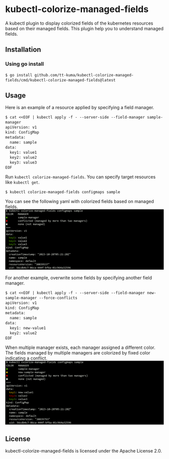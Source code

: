 # kubectl-colorize-managed-fields

A kubectl plugin to display colorized fields of the kubernetes resources based on their managed fields.
This plugin help you to understand managed fields. 

## Installation

### Using go install
```console
$ go install github.com/tt-kuma/kubectl-colorize-managed-fields/cmd/kubectl-colorize-managed-fields@latest
```

## Usage

Here is an example of a resource applied by specifying a field manager.
```shell
$ cat <<EOF | kubectl apply -f - --server-side --field-manager sample-manager
apiVersion: v1
kind: ConfigMap
metadata:
  name: sample
data:
  key1: value1
  key2: value2
  key3: value3
EOF
```
Run `kubectl colorize-managed-fields`. You can specify target resources like `kubectl get`.
```shell
$ kubectl colorize-managed-fields configmaps sample
```
You can see the following yaml with colorized fields based on managed fields.
![](https://github.com/tt-kuma/kubectl-colorize-managed-fields/blob/image/images/example-single-manager.png)


For another example, overwrite some fields by specifying another field manager.
```shell
$ cat <<EOF | kubectl apply -f - --server-side --field-manager new-sample-manager --force-conflicts
apiVersion: v1
kind: ConfigMap
metadata:
  name: sample
data:
  key1: new-value1
  key2: value2
EOF
```
When multiple manager exists, each manager assigned a different color. The fields managed by multiple managers are colorized by fixed color indicating a conflict.
![](https://github.com/tt-kuma/kubectl-colorize-managed-fields/blob/image/images/example-multiple-managers.png)

## License

kubectl-colorize-managed-fields is licensed under the Apache License 2.0.
